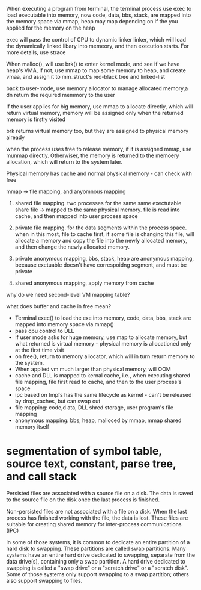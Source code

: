When executing a program from terminal, the terminal process use exec to load executable into memory, now code, data, bbs, stack, are mapped into the memory space via mmap, heap may map depending on if the you applied for the memory on the heap

exec will pass the control of CPU to dynamic linker linker, which will load the dynamically linked libary into memeory, and then execution starts. For more details, use strace

When malloc(), will use brk() to enter kernel mode, and see if we have heap's VMA, if not, use mmap to map some memory to heap, and create vmaa, and assign it to mm_struct's red-black tree and linked-list

back to user-mode, use memory allocator to manage allocated memory,a dn return the required memmory to the user

If the user applies for big memory, use mmap to allocate directly, which will return virtual memory, memory will be assigned only when the returned memory is firstly visited

brk returns virtual memory too, but they are assigned to physical memory already

when the process uses free to release memory, if it is assigned mmap, use munmap directly. Otherwiser, the memory is returned to the memoery allocation, which will return to the system later.

Physical memory has cache and normal physical memory - can check with free

mmap -> file mapping, and anyomnous mapping

1. shared file mapping. two processes for the same same exectutable share file -> mapped to the same physical memory.  file is read into cache, and then mapped into user process space

2. private file mapping. for the data segments within the process space. when in this most, file to cache first, if some file is changing  this file, will allocate a memory and copy the file into the newly allocated memory, and then change the newly allocated memory.

3. private anonymous mapping, bbs, stack, heap are anonymous mapping, because exetuable doesn't have correspoidng segment, and must be private

4. shared anonymous mapping, apply memory from cache

why do we need second-level VM mapping table?

what does buffer and cache in free mean?

* Terminal exec() to load the exe into memory, code, data, bbs, stack are mapped into memory space via mmap()
* pass cpu control to DLL 
* If user mode asks for huge memory, use map to allocate memory, but what returned is virtual memory - physical memory is allocationed only at the first time visit
* on free(), return to memory allocator, which will in turn return memory to the system.
* When applied vm much larger than physical memory, will OOM
* cache and DLL is mapped to kernal cache, i.e., when executing shared file mapping, file first read to cache, and then to the user process's space
* ipc based on tmpfs has the same lifecycle as kernel - can't be released by drop_caches, but can swap out 
* file mapping: code,d ata, DLL shred storage, user program's file mapping
* anonymous mapping: bbs, heap, malloced by mmap, mmap shared memory itself

# segmentation of symbol table, source text, constant, parse tree, and call stack

Persisted files are associated with a source file on a disk. The data is saved to the source file on the disk once the last process is finished. 

Non-persisted files are not associated with a file on a disk. When the last process has finished working with the file, the data is lost. These files are suitable for creating shared memory for inter-process communications (IPC)

In some of those systems, it is common to dedicate an entire partition of a hard disk to swapping. These partitions are called swap partitions. Many systems have an entire hard drive dedicated to swapping, separate from the data drive(s), containing only a swap partition. A hard drive dedicated to swapping is called a "swap drive" or a "scratch drive" or a "scratch disk". Some of those systems only support swapping to a swap partition; others also support swapping to files.
